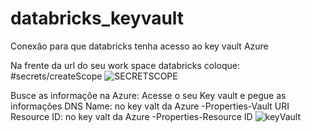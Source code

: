 # databricks_keyvault
Conexão para que databricks tenha acesso ao key vault Azure 

Na frente da url do seu work space databricks coloque: #secrets/createScope
![SECRETSCOPE](https://github.com/gabrielabrag/databricks_keyvault/assets/108342265/e0931505-8026-4727-b66a-0371a9b977a7)

Busce as informaçõe na Azure: 
Acesse o seu Key vault e pegue as informações 
DNS Name: no key valt da Azure -Properties-Vault URI
Resource ID: no key valt da Azure -Properties-Resource ID
![keyVault](https://github.com/gabrielabrag/databricks_keyvault/assets/108342265/d6d0358e-9708-4b5d-a834-6f42f808e641)

